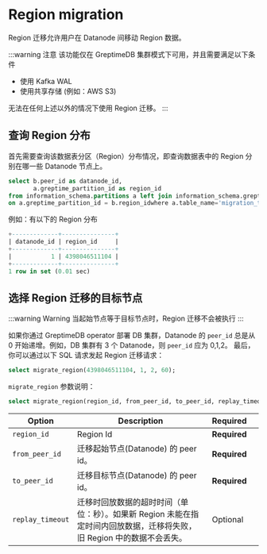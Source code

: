# Region migration

Region 迁移允许用户在 Datanode 间移动 Region 数据。

:::warning 注意
该功能仅在 GreptimeDB 集群模式下可用，并且需要满足以下条件
- 使用 Kafka WAL
- 使用共享存储 (例如：AWS S3)

无法在任何上述以外的情况下使用 Region 迁移。
:::


## 查询 Region 分布

首先需要查询该数据表分区（Region）分布情况，即查询数据表中的 Region 分别在哪一些 Datanode 节点上。

```sql
select b.peer_id as datanode_id,
       a.greptime_partition_id as region_id
from information_schema.partitions a left join information_schema.greptime_region_peers b
on a.greptime_partition_id = b.region_idwhere a.table_name='migration_target' order by datanode_id asc;
```

例如：有以下的 Region 分布
```sql
+-------------+---------------+
| datanode_id | region_id     |
+-------------+---------------+
|           1 | 4398046511104 |
+-------------+---------------+
1 row in set (0.01 sec)
```

## 选择 Region 迁移的目标节点
:::warning Warning
当起始节点等于目标节点时，Region 迁移不会被执行
:::

如果你通过 GreptimeDB operator 部署 DB 集群，Datanode 的 `peer_id` 总是从 0 开始递增。例如，DB 集群有 3 个 Datanode，则 `peer_id` 应为 0,1,2。
最后，你可以通过以下 SQL 请求发起 Region 迁移请求：

```sql
select migrate_region(4398046511104, 1, 2, 60);
```

`migrate_region` 参数说明：

```sql
select migrate_region(region_id, from_peer_id, to_peer_id, replay_timeout);
```

| Option           | Description                                                    | Required     |   |
|------------------|----------------------------------------------------------------|--------------|---|
| `region_id`      | Region Id                                                      | **Required** |   |
| `from_peer_id`   | 迁移起始节点(Datanode) 的 peer id。                               | **Required** |   |
| `to_peer_id`     | 迁移目标节点(Datanode) 的 peer id。                               | **Required** |   |
| `replay_timeout` | 迁移时回放数据的超时时间（单位：秒）。如果新 Region 未能在指定时间内回放数据，迁移将失败，旧 Region 中的数据不会丢失。                               |   Optional   |   |
